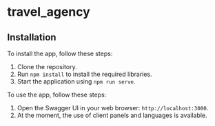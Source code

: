 # travel_agency
## Installation<br>

To install the app, follow these steps:<br>

1. Clone the repository.<br>
2. Run `npm install` to install the required libraries.<br>
3. Start the application using `npm run serve`.<br>

To use the app, follow these steps:<br>

1. Open the Swagger UI in your web browser: `http://localhost:3000`.<br>
2. At the moment, the use of client panels and languages is available.
